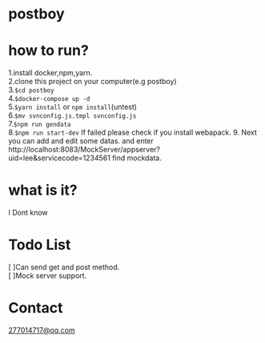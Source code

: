 postboy
===
how to run?
===
1.install docker,npm,yarn.<br>
2.clone this project on your computer(e.g postboy)<br>
3.`$cd postboy`<br>
4.`$docker-compose up -d`<br>
5.`$yarn install` or `npm install`(untest)<br>
6.`$mv svnconfig.js.tmpl svnconfig.js`<br>
7.`$npm run gendata`<br>
8.`$npm run start-dev` If failed please check if you install webapack.
9. Next you can add and edit some datas. and enter http://localhost:8083/MockServer/appserver?uid=lee&servicecode=1234561 find mockdata.

what is it?
===
I Dont know
<!-- It's a Web UI copy from Postman. It's use NodeJS JS HTML Pug CSS etc. for develop language.
Welcome to Pull requests
<p align="center" >
  <img src="https://github.com/Kila2/postboy/blob/master/md/main.png" title="postboy">
</p> -->

Todo List
===
[ ]Can send get and post method.<br>
[ ]Mock server support.

Contact
===
277014717@qq.com
